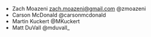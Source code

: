 * Zach Moazeni <zach.moazeni@gmail.com> @zmoazeni
* Carson McDonald @carsonmcdonald
* Martin Kuckert @MKuckert
* Matt DuVall @mduvall_
